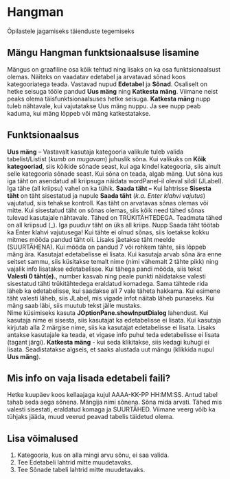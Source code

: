 # Hangman
Õpilastele jagamiseks täienduste tegemiseks

## Mängu Hangman funktsionaalsuse lisamine
Mängus on graafiline osa kõik tehtud ning lisaks on ka osa funktsionaalsust olemas. Näiteks on vaadatav edetabel ja arvatavad sõnad koos 
kategooriatega teada. Vastavad nupud **Edetabel** ja **Sõnad**. Osaliselt on hetke seisuga tööle pandud **Uus mäng** ning **Katkesta mäng**. Viimane 
neist peaks olema täisfunktsionaalsuses hetke seisuga. **Katkesta mäng** nupp tuleb nähtavale, kui vajutatakse Uus mäng nuppu. Ja see nupp 
peab kaduma, kui mäng lõppeb või mäng katkestatakse. 

## Funktsionaalsus
**Uus mäng** – Vastavalt kasutaja kategooria valikule tuleb valida tabelist/Listist (_kumb on mugavam_) juhuslik sõna. Kui valikuks 
on **Kõik kategooriad**, siis kõikide sõnade seast, kui aga kindel kategooria, siis ainult selle kategooria sõnade seast. Kui sõna on teada, algab
mäng. Uut sõna kus iga täht on asendatud all kriipsuga näidata wordPanel-il oleval sildil (JLabel). Iga tähe (all kriipsu) vahel on ka 
tühik.
**Saada täht –** Kui lahtrisse **Sisesta täht** on täht sisestatud ja nupule **Saada täht** (_k.a. Enter klahvi vajutus_) vajutatud, siis 
tehakse kontroll. Kas täht on arvatavas sõnas olemas või mitte. Kui sisestatud täht on sõnas olemas, siis kõik need tähed sõnas tulevad 
kasutajale nähtavale. Tähed on TRÜKITÄHTEDEGA. Teadmata tähed on all kriipsud (_). Iga puuduv täht on üks all kriips. Nupp Saada täht 
töötab ka Enter klahvi vajutusega!
Kui tähte ei olnud sõnas, siis loetakse kokku mitmes mööda pandud täht oli. Lisaks jäetakse täht meelde (SUURTÄHENA). Kui mööda on pandud 
7 või rohkem tähte, siis lõppeb mäng ära. Kasutajat edetabelisse ei lisata. Kui kasutaja arvab sõna ära enne seitset sammu, siis küsitakse 
temalt nime (nimi vähemalt 2 tähte pikk) ning vajalik info lisatakse edetabelisse. 
Kui tähega pandi mööda, siis tekst **Valesti 0 täht(e).**, number kasvab ning peale punkti näidatakse valesti sisestatud tähti 
trükitähtedega eraldatud komadega. Sama tähtede rida läheb ka edetabelisse, kui saadakse all 7 vale täheta hakkama. Kui esimene täht 
valesti läheb, siis JLabel, mis vigade infot näitab läheb punaseks. Kui mäng saab läbi, siis muutub tekst jälle mustaks.  
Nime küsimiseks kasuta **JOptionPane.showInputDialog** lahendust. Kui kasutaja nime ei sisesta, siis kasutajat ka edetabelisse ei lisata. 
Kui kasutaja kirjutab alla 2 märgise nime, siis ka kasutajat edetabelisse ei lisata. Lisaks antakse kasutajale ka teada, et vigase info 
puhul teda edetabelisse ei lisata (tagant järgi).
**Katkesta mäng** - kui seda klikitakse, siis kedagi kuhugi ei lisata. Seadistatakse algseis, et saaks alustada uut mängu (klikkida nupul **Uus mäng**). 

## Mis info on vaja lisada edetabeli faili?
Hetke kuupäev koos kellaajaga kujul AAAA-KK-PP HH:MM:SS. Antud tabel tahab seda aega sõnena. Mängija nimi sõnena. Sõna mida arvati. 
Tähed mis valesti sisestati, eraldatud komaga ja SUURTÄHED. Viimane veerg võib ka tühjaks jääda, muud veerud peavad tabelis täidetud 
olema.

## Lisa võimalused
1.	Kategooria, kus on alla mingi arvu sõnu, ei saa valida.
2.	Tee Edetabeli lahtrid mitte muudetavaks.
3.	Tee Sõnade tabeli lahtrid mitte muudetavaks.

